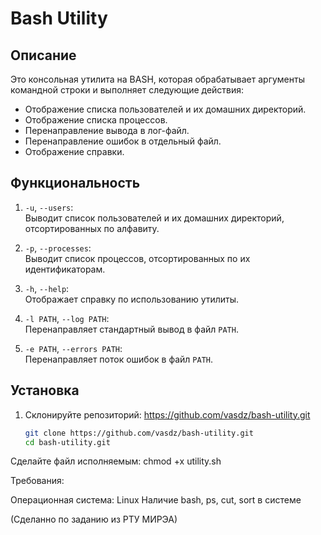 # Bash Utility

## Описание

Это консольная утилита на BASH, которая обрабатывает аргументы командной строки и выполняет следующие действия:
- Отображение списка пользователей и их домашних директорий.
- Отображение списка процессов.
- Перенаправление вывода в лог-файл.
- Перенаправление ошибок в отдельный файл.
- Отображение справки.

## Функциональность

1. `-u`, `--users`:  
   Выводит список пользователей и их домашних директорий, отсортированных по алфавиту.

2. `-p`, `--processes`:  
   Выводит список процессов, отсортированных по их идентификаторам.

3. `-h`, `--help`:  
   Отображает справку по использованию утилиты.

4. `-l PATH`, `--log PATH`:  
   Перенаправляет стандартный вывод в файл `PATH`.

5. `-e PATH`, `--errors PATH`:  
   Перенаправляет поток ошибок в файл `PATH`.

## Установка

1. Склонируйте репозиторий: https://github.com/vasdz/bash-utility.git
   ```bash
   git clone https://github.com/vasdz/bash-utility.git
   cd bash-utility.git
Сделайте файл исполняемым:
chmod +x utility.sh

Требования:

Операционная система: Linux
Наличие bash, ps, cut, sort в системе

(Сделанно по заданию из РТУ МИРЭА)
